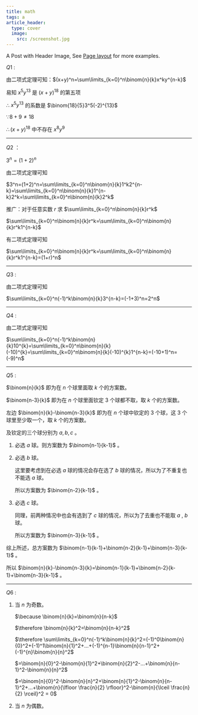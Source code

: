 ```yaml
---
title: math
tags: a
article_header:
  type: cover
  image:
    src: /screenshot.jpg
---
```


A Post with Header Image, See [Page layout](https://tianqi.name/jekyll-TeXt-theme/samples.html#page-layout) for more examples.

<!--more-->

$Q1$ :

由二项式定理可知：$(x+y)^n=\sum\limits_{k=0}^n\binom{n}{k}x^ky^{n-k}$

易知 $x^5y^{13}$ 是 $(x+y)^{18}$ 的第五项

$\therefore$  $x^5y^{13}$ 的系数是 $\binom{18}{5}3^5(-2)^{13}$

$\because 8+9 \neq 18$

$\therefore (x+y)^{18}$ 中不存在 $x^8y^9$

----

$Q2$ ：

$3^n=(1+2)^n$

由二项式定理可知

$3^n=(1+2)^n=\sum\limits_{k=0}^n\binom{n}{k}1^k2^{n-k}=\sum\limits_{k=0}^n\binom{n}{k}1^{n-k}2^k=\sum\limits_{k=0}^n\binom{n}{k}2^k$

推广：对于任意实数 $r$ 求 $\sum\limits_{k=0}^n\binom{n}{k}r^k$

$\sum\limits_{k=0}^n\binom{n}{k}r^k=\sum\limits_{k=0}^n\binom{n}{k}r^k1^{n-k}$

有二项式定理可知

$\sum\limits_{k=0}^n\binom{n}{k}r^k=\sum\limits_{k=0}^n\binom{n}{k}r^k1^{n-k}=(1+r)^n$

---

$Q3$ :

由二项式定理可知

$\sum\limits_{k=0}^n(-1)^k\binom{n}{k}3^{n-k}=(-1+3)^n=2^n$

---

$Q4$ :

由二项式定理可知

$\sum\limits_{k=0}^n(-1)^k\binom{n}{k}10^{k}=\sum\limits_{k=0}^n\binom{n}{k}(-10)^{k}=\sum\limits_{k=0}^n\binom{n}{k}(-10)^{k}1^{n-k}=(-10+1)^n=(-9)^n$

---

$Q5$ :

$\binom{n}{k}$ 即为在 $n$ 个球里面取 $k$ 个的方案数。

$\binom{n-3}{k}$ 即为在 $n$ 个球里面钦定 $3$ 个球都不取，取 $k$ 个的方案数。

左边 $\binom{n}{k}-\binom{n-3}{k}$ 即为在 $n$ 个球中钦定的 $3$ 个球，这 $3$ 个球里至少取一个，取 $k$ 个的方案数。

及钦定的三个球分别为 $a,b,c$ 。

1. 必选 $a$ 球。则方案数为 $\binom{n-1}{k-1}$ 。

2. 必选 $b$ 球。

   这里要考虑到在必选 $a$ 球的情况会存在选了 $b$ 球的情况，所以为了不重复也不能选 $a$ 球。

   所以方案数为 $\binom{n-2}{k-1}$ 。

3. 必选 $c$ 球。

   同理，前两种情况中也会有选到了 $c$ 球的情况，所以为了去重也不能取 $a$ , $b$ 球。

   所以方案数为 $\binom{n-3}{k-1}$ 。

综上所述，总方案数为 $\binom{n-1}{k-1}+\binom{n-2}{k-1}+\binom{n-3}{k-1}$ 。

所以 $\binom{n}{k}-\binom{n-3}{k}=\binom{n-1}{k-1}+\binom{n-2}{k-1}+\binom{n-3}{k-1}$ 。

---

$Q6$ :

1. 当 $n$ 为奇数。

   $\because \binom{n}{k}=\binom{n}{n-k}$

   $\therefore \binom{n}{k}^2=\binom{n}{n-k}^2$


   $\therefore \sum\limits_{k=0}^n(-1)^k\binom{n}{k}^2=(-1)^0\binom{n}{0}^2+(-1)^1\binom{n}{1}^2+...+(-1)^{n-1}\binom{n}{n-1}^2+(-1)^{n}\binom{n}{n}^2$

   $=\binom{n}{0}^2-\binom{n}{1}^2+\binom{n}{2}^2-...+\binom{n}{n-1}^2-\binom{n}{n}^2$ 

   $=\binom{n}{0}^2-\binom{n}{n}^2+\binom{n}{1}^2-\binom{n}{n-1}^2+...+\binom{n}{\lfloor \frac{n}{2} \rfloor}^2-\binom{n}{\lceil \frac{n}{2} \rceil}^2 = 0$

2. 当 $n$ 为偶数。

   

